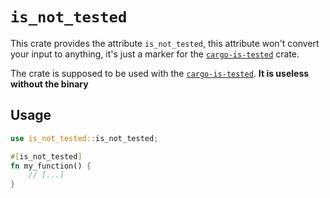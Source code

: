 # `is_not_tested`

This crate provides the attribute `is_not_tested`, this attribute won't convert your input to anything, it's just a marker for the [`cargo-is-tested`] crate.

The crate is supposed to be used with the [`cargo-is-tested`]. **It is useless without the binary**

[`cargo-is-tested`]: https://github.com/blyxyas/cargo-is-tested

## Usage

```rust
use is_not_tested::is_not_tested;

#[is_not_tested]
fn my_function() {
	// [...]
}
```